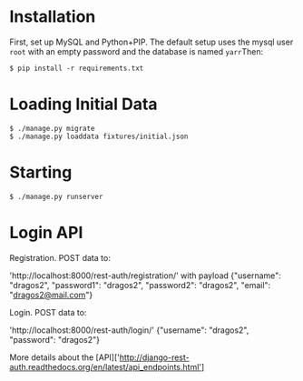 Installation
============

First, set up MySQL and Python+PIP. The default setup uses the mysql
user `root` with an empty password and the database is named `yarr`Then:

    $ pip install -r requirements.txt


Loading Initial Data
====================

    $ ./manage.py migrate
    $ ./manage.py loaddata fixtures/initial.json


Starting
========

    $ ./manage.py runserver


Login API
=========

Registration.
POST data to:

'http://localhost:8000/rest-auth/registration/' with payload
{"username": "dragos2", "password1": "dragos2", "password2": "dragos2",
"email": "dragos2@mail.com"}

Login.
POST data to:

'http://localhost:8000/rest-auth/login/' {"username": "dragos2", "password": "dragos2"}

More details about the
[API]['http://django-rest-auth.readthedocs.org/en/latest/api_endpoints.html']
